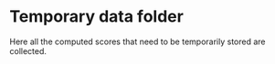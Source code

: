 # Temporary data folder

Here all the computed scores that need to be temporarily stored are collected.